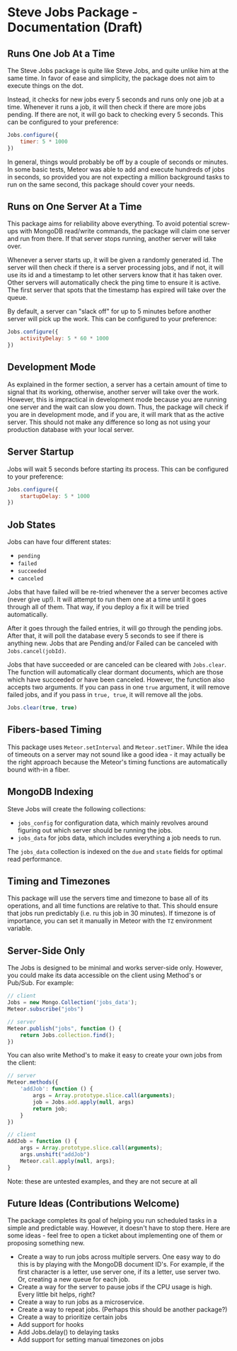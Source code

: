 # Steve Jobs Package - Documentation (Draft)

## Runs One Job At a Time

The Steve Jobs package is quite like Steve Jobs, and quite unlike him at the same time. In favor of ease and simplicity, the package does not aim to execute things on the dot. 

Instead, it checks for new jobs every 5 seconds and runs only one job at a time. Whenever it runs a job, it will then check if there are more jobs pending. If there are not, it will go back to checking every 5 seconds. This can be configured to your preference:

```javascript
Jobs.configure({
    timer: 5 * 1000
})
```

In general, things would probably be off by a couple of seconds or minutes. In some basic tests, Meteor was able to add and execute hundreds of jobs in seconds, so provided you are not expecting a million background tasks to run on the same second, this package should cover your needs.

## Runs on One Server At a Time

This package aims for reliability above everything. To avoid potential screw-ups with MongoDB read/write commands, the package will claim one server and run from there. If that server stops running, another server will take over.

Whenever a server starts up, it will be given a randomly generated id. The server will then check if there is a server processing jobs, and if not, it will use its id and a timestamp to let other servers know that it has taken over. Other servers will automatically check the ping time to ensure it is active. The first server that spots that the timestamp has expired will take over the queue.

By default, a server can "slack off" for up to 5 minutes before another server will pick up the work. This can be configured to your preference: 

```javascript
Jobs.configure({
    activityDelay: 5 * 60 * 1000
})
```

## Development Mode

As explained in the former section, a server has a certain amount of time to signal that its working, otherwise, another server will take over the work. However, this is impractical in development mode because you are running one server and the wait can slow you down. Thus, the package will check if you are in development mode, and if you are, it will mark that as the active server. This should not make any difference so long as not using your production database with your local server.

## Server Startup

Jobs will wait 5 seconds before starting its process. This can be configured to your preference:

```javascript
Jobs.configure({
    startupDelay: 5 * 1000
})
```

## Job States 

Jobs can have four different states:
 - `pending`
 - `failed`
 - `succeeded`
 - `canceled`

Jobs that have failed will be re-tried whenever the a server becomes active (never give up!). It will attempt to run them one at a time until it goes through all of them. That way, if you deploy a fix it will be tried automatically.

After it goes through the failed entries, it will go through the pending jobs. After that, it will poll the database every 5 seconds to see if there is anything new. Jobs that are Pending and/or Failed can be canceled with `Jobs.cancel(jobId)`. 

Jobs that have succeeded or are canceled can be cleared with `Jobs.clear`. The function will automatically clear dormant documents, which are those which have succeeded or have been canceled. However, the function also accepts two arguments. If you can pass in one `true` argument, it will remove failed jobs, and if you pass in `true, true`, it will remove all the jobs.

```javascript
Jobs.clear(true, true)
```

## Fibers-based Timing

This package uses `Meteor.setInterval` and `Meteor.setTimer`. While the idea of timeouts on a server may not sound like a good idea - it may actually be the right approach because the Meteor's timing functions are automatically bound with-in a fiber. 

## MongoDB Indexing

Steve Jobs will create the following collections: 
  - `jobs_config` for configuration data, which mainly revolves around figuring out which server should be running the jobs.
  - `jobs_data` for jobs data, which includes everything a job needs to run. 

The `jobs_data` collection is indexed on the `due` and `state` fields for optimal read performance.

## Timing and Timezones

This package will use the servers time and timezone to base all of its operations, and all time functions are relative to that. This should ensure that jobs run predictably (i.e. ru this job in 30 minutes). If timezone is of importance, you can set it manually in Meteor with the `TZ` environment variable. 

## Server-Side Only

The Jobs is designed to be minimal and works server-side only. However, you could make its data accessible on the client using Method's or Pub/Sub. For example:

```javascript
// client
Jobs = new Mongo.Collection('jobs_data');
Meteor.subscribe("jobs")
```
```javascript
// server
Meteor.publish("jobs", function () {
	return Jobs.collection.find();
})
```

You can also write Method's to make it easy to create your own jobs from the client:

```javascript
// server
Meteor.methods({
	'addJob': function () {
		args = Array.prototype.slice.call(arguments);
		job = Jobs.add.apply(null, args)
		return job;
	}
})
```

```javascript
// client
AddJob = function () {
	args = Array.prototype.slice.call(arguments);
	args.unshift("addJob")
	Meteor.call.apply(null, args);
}
```

Note: these are untested examples, and they are not secure at all


## Future Ideas (Contributions Welcome)

The package completes its goal of helping you run scheduled tasks in a simple and predictable way. However, it doesn't have to stop there. Here are some ideas - feel free to open a ticket about implementing one of them or proposing something new.

 - Create a way to run jobs across multiple servers. One easy way to do this is by playing with the MongoDB document ID's. For example, if the first character is a letter, use server one, if its a letter, use server two. Or, creating a new queue for each job.
 - Create a way for the server to pause jobs if the CPU usage is high. Every little bit helps, right?
 - Create a way to run jobs as a microservice.
 - Create a way to repeat jobs. (Perhaps this should be another package?)
 - Create a way to prioritize certain jobs
 - Add support for hooks
 - Add Jobs.delay() to delaying tasks
 - Add support for setting manual timezones on jobs